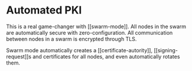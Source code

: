 # Automated PKI
This is a real game-changer with [[swarm-mode]]. All nodes in the swarm are automatically secure with zero-configuration. All communication between nodes in a swarm is encrypted through TLS.

Swarm mode automatically creates a [[certificate-autority]], [[signing-request]]s and certificates for all nodes, and even automatically rotates them.
